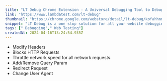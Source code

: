 ```yaml
---
title: "LT Debug Chrome Extension - A Universal Debugging Tool to Debug Any Webpage"
link: "https://www.lambdatest.com/lt-debug"
thumbnail: "https://chrome.google.com/webstore/detail/lt-debug/kofahhnmgobkidipanhejacffiigppcd"
snippet: "LT Debug is a one stop solution for all your website debugging needs. This chrome extension will help you with nine essential tools for debugging any web page."
tags: [" Debugging"," Web Testing"]
createdAt: 2024-04-16T13:24:54.935Z
---
```

- Modify Headers
- Blocks HTTP Requests
- Throttle network speed for all network requests
- Add/Remove Query Param
- Redirect Request
- Change User Agent

